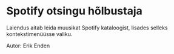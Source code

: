 # Spotify otsingu hõlbustaja

Laiendus aitab leida muusikat Spotify kataloogist, lisades selleks kontekstimenüüsse valiku.

Autor: Erik Enden